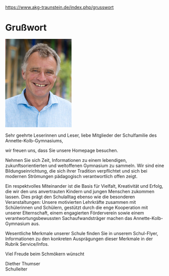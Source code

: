 https://www.akg-traunstein.de/index.php/grusswort

# Grußwort

![Diether Thumser](diether-thumser-akg-traunstein.jpg)

Sehr geehrte Leserinnen und Leser,
liebe Mitglieder der Schulfamilie des Annette-Kolb-Gymnasiums,

wir freuen uns, dass Sie unsere Homepage besuchen.

Nehmen Sie sich Zeit, Informationen zu einem lebendigen, zukunftsorientierten und weltoffenen Gymnasium zu sammeln. Wir sind eine Bildungseinrichtung, die sich ihrer Tradition verpflichtet und sich bei modernen Strömungen pädagogisch verantwortlich offen zeigt.

Ein respektvolles Miteinander ist die Basis für Vielfalt, Kreativität und Erfolg, die wir den uns anvertrauten Kindern und jungen Menschen zukommen lassen. Dies prägt den Schulalltag ebenso wie die besonderen Veranstaltungen: Unsere motivierten Lehrkräfte zusammen mit Schülerinnen und Schülern, gestützt durch die enge Kooperation mit unserer Elternschaft, einem engagierten Förderverein sowie einem verantwortungsbewussten Sachaufwandsträger machen das Annette-Kolb-Gymnasium aus.

Wesentliche Merkmale unserer Schule finden Sie in unserem Schul-Flyer, Informationen zu den konkreten Ausprägungen dieser Merkmale in der Rubrik Service/Infos.

Viel Freude beim Schmökern wünscht

Diether Thumser  
Schulleiter
